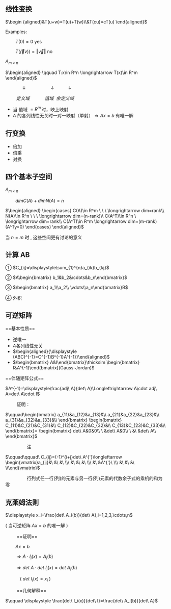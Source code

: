 ## 线性变换
$\begin {aligned}&T(u+w)=T(u)+T(w)\\&T(cu)=cT(u) \end{aligned}$

Examples:

$\qquad T(0)=0$ yes

$\qquad T(\vec(v))=\Vert \vec{v} \Vert$ no

$A_{m\times n}$

$\begin{aligned} \qquad T:x\in R^n \longrightarrow T(x)\in R^m \end{aligned}$

$\qquad\,\,\,\,\,\,\,\,\,\downarrow \qquad\qquad\,\,\,\,\,\,\downarrow\,\,\,\,\,\qquad\downarrow$

$\qquad\,定义域 \qquad\ \ \ \ 值域\ \ 余定义域$

* 当 值域$\ = R^m \,$时，映上映射
* $A$ 的各列线性无关时一对一映射（单射）$\Longrightarrow Ax=b$ 有唯一解

## 行变换  
* 倍加
* 倍乘
* 对换

## 四个基本子空间
$A_{m\times n}$

$\qquad dimC(A)+dimN(A)=n$

$\begin{aligned} \begin{cases} C(A)\in R^m \ \ \ \longrightarrow dim=rank\\ N(A)\in R^n \ \ \ \longrightarrow dim=(n-rank)\\ C(A^T)\in R^n \ \longrightarrow dim=rank\\  C(A^T)\in R^m \longrightarrow dim=(m-rank)(A^Ty=0) \end{cases} \end{aligned}$

当 $n=m$ 时 , 这些空间更有讨论的意义

## 计算 AB
① $C_{ij}=\displaystyle\sum_{1}^{n}a_{ik}b_{kj}$

② $A\begin{bmatrix} b_1&b_2&\cdots&b_n\end{bmatrix}$

③ $\begin{bmatrix} a_1\\a_2\\ \vdots\\a_n\end{bmatrix}B$

④ 外积

## 可逆矩阵
==基本性质==

* 逆唯一
* $A$各列线性无关
* $\begin{aligned}{\displaystyle (ABC)^{-1}=C^{-1}B^{-1}A^{-1}}\end{aligned}$
* $\begin{bmatrix} A&I\end{bmatrix}\thicksim \begin{bmatrix} I&A^{-1}\end{bmatrix}(Gauss-Jordan)$

==伴随矩阵公式==

$A^{-1}=\displaystyle\frac{adj\ A}{det\ A}\Longleftrightarrow A\cdot adj\ A=det\ A\cdot I$

$\qquad$ 证明：

$\qquad\begin{bmatrix}
a_{11}&a_{12}&a_{13}&\\
a_{21}&a_{22}&a_{23}&\\
a_{31}&a_{32}&a_{33}&\\
\end{bmatrix}
\begin{bmatrix}
C_{11}&C_{21}&C_{31}&\\
C_{12}&C_{22}&C_{32}&\\
C_{13}&C_{23}&C_{33}&\\
\end{bmatrix}=
\begin{bmatrix}
det\ A&0&0\\
\ &det\ A&0\\
\ &\ &det\ A\\
\end{bmatrix}$

$\qquad\qquad$ 注

$\qquad\qquad\  C_{ij}=(-1)^{i+j}det\ A^{'}\longleftarrow \begin{vmatrix}a_{ij}&\ &\ &\ \\\ &\ &\ &\ \\\ &\ &A^{'}\ \\\ &\ &\ &\ \\\end{vmatrix}$

$\qquad\qquad$ 行列式任一行(列)的元素与另一行(列)元素的代数余子式的乘机的和为零

## 克莱姆法则
$\displaystyle x_i=\frac{det\ A_i(b)}{det\ A},i=1,2,3,\cdots,n$

( 当可逆矩阵 $Ax=b$ 的唯一解 )

$\qquad$ ==证明==

$\qquad Ax=b$

$\qquad \Rightarrow A\cdot I_i(x)=A_i(b)$

$\qquad \Rightarrow det\ A \cdot det\ I_i(x)=det\ A_i(b)$

$\qquad \,\,\,\,\,\, (\ det\ I_i(x)=x_i\ )$

$\qquad$ ==几何解释==

$\qquad \displaystyle \frac{det\ I_i(x)}{det\ I}=\frac{det\ A_i(b)}{det\ A}$
